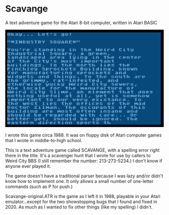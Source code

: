 # Scavange
A text adventure game for the Atari 8-bit computer, written in Atari BASIC

![start of game screenshot](scavange1.png)

I wrote this game circa 1988. It was on floppy disk of Atari computer games that I wrote in middle-to-high school.

This is a text adventure game called SCAVANGE, with a spelling error right there in the title. It's a scavenger hunt that I wrote for use by callers to Weird City BBS (I still remember the number: 213-273-5234.) I don't know if anyone ever played it.

The game doesn't have a traditional parser because I was lazy and/or didn't know how to implement one. It only allows a small number of one-letter commands (such as P for push.)

Scavange-original.ATR is the game as I left it in 1988, playable in your Atari emulator...except for the two showstopping bugs that I found and fixed in 2020. As much as I wanted to fix other things (like my spelling) I didn't. 
